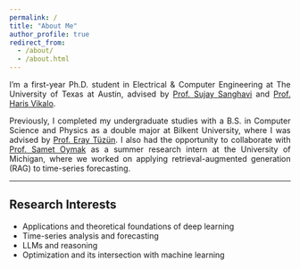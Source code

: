 ```yaml
---
permalink: /
title: "About Me"
author_profile: true
redirect_from: 
  - /about/
  - /about.html
---
```


<div align="justify">

I’m a first-year Ph.D. student in Electrical & Computer Engineering at The University of Texas at Austin, advised by [Prof. Sujay Sanghavi] and [Prof. Haris Vikalo]. 

Previously, I completed my undergraduate studies with a B.S. in Computer Science and Physics as a double major at Bilkent University, where I was advised by [Prof. Eray Tüzün]. I also had the opportunity to collaborate with [Prof. Samet Oymak] as a summer research intern at the University of Michigan, where we worked on applying retrieval-augmented generation (RAG) to time-series forecasting.

</div>

[Prof. Sujay Sanghavi]: https://www.ece.utexas.edu/people/faculty/sujay-sanghavi
[Prof. Haris Vikalo]: https://users.ece.utexas.edu/~hvikalo/
[Prof. Samet Oymak]: https://midas.umich.edu/directory/samet-oymak/
[Prof. Eray Tüzün]: https://eraytuzun.com/

---

## Research Interests

<div align="justify">

- Applications and theoretical foundations of deep learning  
- Time-series analysis and forecasting  
- LLMs and reasoning  
- Optimization and its intersection with machine learning  

</div>
